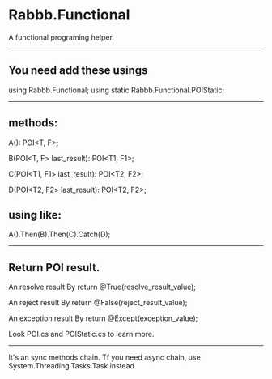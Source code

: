 # Rabbb.Functional
A functional programing helper.

---
You need add these usings
---

using Rabbb.Functional;
using static Rabbb.Functional.POIStatic;

---
methods:
---
A(): POI<T, F>;

B(POI<T, F> last_result): POI<T1, F1>;

C(POI<T1, F1> last_result): POI<T2, F2>;

D(POI<T2, F2> last_result): POI<T2, F2>;

using like:
---
A().Then(B).Then(C).Catch(D);

---
Return POI result.
---

An resolve result By return @True(resolve_result_value);

An reject result By return @False(reject_result_value);

An exception result By return @Except(exception_value);

Look POI.cs and POIStatic.cs to learn more.

---
It's an sync methods chain. Tf you need async chain, use System.Threading.Tasks.Task instead.
